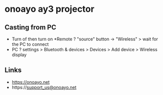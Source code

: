 # onoayo ay3 projector

## Casting from PC

* Turn of  then turn on
*Remote ? "source" button -> "Wireless" > wait for the PC to connect
* PC ? settings > Bluetooth & devices > Devices > Add  device > Wireless display


## Links
* https://onoayo.net
* https://support_us@onoayo.net

